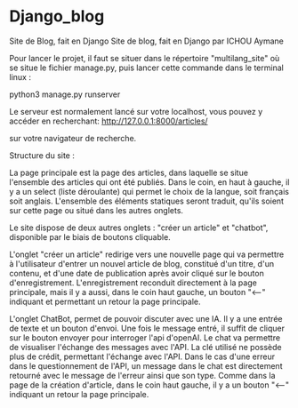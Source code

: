 # Django_blog
Site de Blog, fait en Django
Site de blog, fait en Django par ICHOU Aymane


Pour lancer le projet, il faut se situer dans le répertoire "multilang_site" où se situe le fichier
manage.py, puis lancer cette commande dans le terminal linux : 

python3 manage.py runserver

Le serveur est normalement lancé sur votre localhost, vous pouvez y accéder en recherchant: 
http://127.0.0.1:8000/articles/

sur votre navigateur de recherche. 

Structure du site : 

La page principale est la page des articles, dans laquelle se situe l'ensemble des articles qui ont été publiés.
Dans le coin, en haut à gauche, il y a un select (liste déroulante) qui permet le choix de la langue, soit français soit anglais. 
L'ensemble des éléments statiques seront traduit, qu'ils soient sur cette page ou situé dans les autres onglets. 

Le site dispose de deux autres onglets : "créer un article" et "chatbot", disponible par le biais de boutons cliquable.

L'onglet "créer un article" redirige vers une nouvelle page qui va permettre à l'utilisateur d'entrer un nouvel 
article de blog, constitué d'un titre, d'un contenu, et d'une date de publication après avoir cliqué sur le bouton d'enregistrement. L'enregistrement reconduit directement à la page principale, mais il y a aussi, dans le coin haut gauche, un bouton "<--" indiquant et permettant un retour la page principale.

L'onglet ChatBot, permet de pouvoir discuter avec une IA. Il y a une entrée de texte et un bouton d'envoi. 
Une fois le message entré, il suffit de cliquer sur le bouton envoyer pour interroger l'api d'openAI. Le chat va permettre de visualiser l'échange des messages avec l'API.
La clé utilisé ne possède plus de crédit, permettant l'échange avec l'API. Dans le cas d'une erreur dans le questionnement de l'API, un message dans le chat est directement retourné avec le message de l'erreur ainsi que son type. Comme dans la page de la création d'article, dans le coin haut gauche, il y a un bouton "<--" indiquant un retour la page principale.


  
